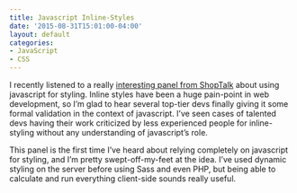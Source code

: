 ```yaml
---
title: Javascript Inline-Styles
date: '2015-08-31T15:01:00-04:00'
layout: default
categories:
- JavaScript
- CSS
---
```

I recently listened to a really <a href="http://shoptalkshow.com/episodes/180-panel-on-inline-styles/" target="_blank">interesting panel from ShopTalk</a> about using javascript for styling. Inline styles have been a huge pain-point in web development, so I’m glad to hear several top-tier devs finally giving it some formal validation in the context of javascript. I’ve seen cases of talented devs having their work criticized by less experienced people for inline-styling without any understanding of javascript’s role.

This panel is the first time I’ve heard about relying completely on javascript for styling, and I’m pretty swept-off-my-feet at the idea. I’ve used dynamic styling on the server before using Sass and even PHP, but being able to calculate and run everything client-side sounds really useful.
